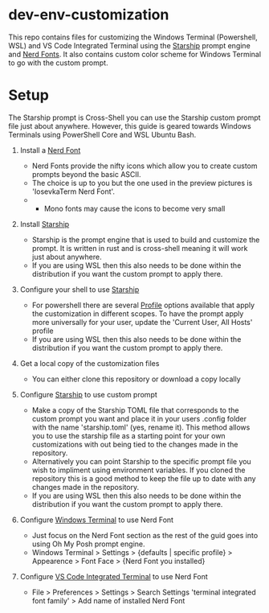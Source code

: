 # dev-env-customization
This repo contains files for customizing the Windows Terminal (Powershell, WSL) and VS Code Integrated Terminal using the [Starship](https://starship.rs/guide/) prompt engine and [Nerd Fonts](https://www.nerdfonts.com/). It also contains custom color scheme for Windows Terminal to go with the custom prompt.

# Setup
The Starship prompt is Cross-Shell you can use the Starship custom prompt file just about anywhere. However, this guide is geared towards Windows Terminals using PowerShell Core and WSL Ubuntu Bash.

1. Install a [Nerd Font](https://www.nerdfonts.com/)
    - Nerd Fonts provide the nifty icons which allow you to create custom prompts beyond the basic ASCII.
    - The choice is up to you but the one used in the preview pictures is 'IosevkaTerm Nerd Font'.
    - * Mono fonts may cause the icons to become very small

2. Install [Starship](https://starship.rs/guide/#step-1-install-starship)
    - Starship is the prompt engine that is used to build and customize the prompt. It is written in rust and is cross-shell meaning it will work just about anywhere.
    - If you are using WSL then this also needs to be done within the distribution if you want the custom prompt to apply there.

3. Configure your shell to use [Starship](https://starship.rs/guide/#step-2-set-up-your-shell-to-use-starship)
    - For powershell there are several [Profile](https://learn.microsoft.com/en-us/powershell/module/microsoft.powershell.core/about/about_profiles?view=powershell-7.3) options available that apply the customization in different scopes. To have the prompt apply more universally for your user, update the 'Current User, All Hosts' profile
    - If you are using WSL then this also needs to be done within the distribution if you want the custom prompt to apply there.

4. Get a local copy of the customization files
    - You can either clone this repository or download a copy locally

5. Configure [Starship](https://starship.rs/config/#configuration) to use custom prompt
    - Make a copy of the Starship TOML file that corresponds to the custom prompt you want and place it in your users .config folder with the name 'starship.toml' (yes, rename it). This method allows you to use the starship file as a starting point for your own customizations with out being tied to the changes made in the repository.
    - Alternatively you can point Starship to the specific prompt file you wish to impliment using environment variables. If you cloned the repository this is a good method to keep the file up to date with any changes made in the repository.
    - If you are using WSL then this also needs to be done within the distribution if you want the custom prompt to apply there.

6. Configure [Windows Terminal](https://learn.microsoft.com/en-us/windows/terminal/tutorials/custom-prompt-setup#install-a-nerd-font) to use Nerd Font
    - Just focus on the Nerd Font section as the rest of the guid goes into using Oh My Posh prompt engine.
    - Windows Terminal > Settings > {defaults | specific profile} > Appearence > Font Face > {Nerd Font you installed}

7. Configure [VS Code Integrated Terminal](https://code.visualstudio.com/docs/terminal/appearance#_text-style) to use Nerd Font
    - File > Preferences > Settings > Search Settings 'terminal integrated font family' > Add name of installed Nerd Font